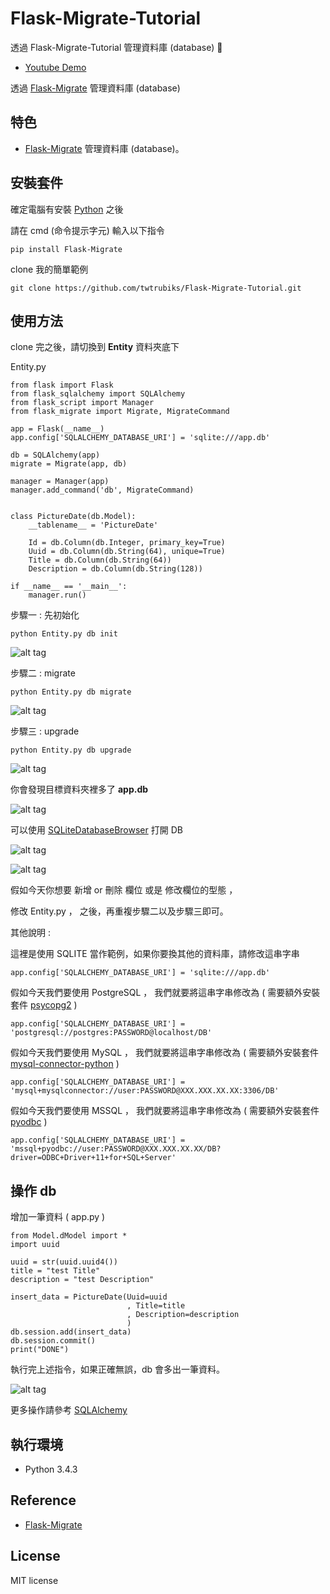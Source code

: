 # Flask-Migrate-Tutorial
透過 Flask-Migrate-Tutorial  管理資料庫 (database) 📝  

* [Youtube Demo](https://youtu.be/-1B4ldgYyGA)   

透過 [Flask-Migrate](https://flask-migrate.readthedocs.io/en/latest/)  管理資料庫 (database)


## 特色
* [Flask-Migrate](https://flask-migrate.readthedocs.io/en/latest/) 管理資料庫 (database)。


## 安裝套件 
確定電腦有安裝 [Python](https://www.python.org/) 之後

請在  cmd (命令提示字元) 輸入以下指令
``` 
pip install Flask-Migrate
```

clone 我的簡單範例

``` 
git clone https://github.com/twtrubiks/Flask-Migrate-Tutorial.git
```

## 使用方法

clone 完之後，請切換到 <b>Entity</b> 資料夾底下

Entity.py

``` 
from flask import Flask
from flask_sqlalchemy import SQLAlchemy
from flask_script import Manager
from flask_migrate import Migrate, MigrateCommand

app = Flask(__name__)
app.config['SQLALCHEMY_DATABASE_URI'] = 'sqlite:///app.db'

db = SQLAlchemy(app)
migrate = Migrate(app, db)

manager = Manager(app)
manager.add_command('db', MigrateCommand)


class PictureDate(db.Model):
    __tablename__ = 'PictureDate'

    Id = db.Column(db.Integer, primary_key=True)
    Uuid = db.Column(db.String(64), unique=True)
    Title = db.Column(db.String(64))
    Description = db.Column(db.String(128))

if __name__ == '__main__':
    manager.run()

```

步驟一 : 先初始化
``` 
python Entity.py db init
```
![alt tag](http://i.imgur.com/WK2vhKg.jpg)

步驟二 : migrate
``` 
python Entity.py db migrate
```
![alt tag](http://i.imgur.com/iCTWKlb.jpg)

步驟三 : upgrade
``` 
python Entity.py db upgrade
```
![alt tag](http://i.imgur.com/4Wh369t.jpg)

你會發現目標資料夾裡多了 <b>app.db</b>

![alt tag](http://i.imgur.com/mpzTLgU.jpg)

可以使用 [SQLiteDatabaseBrowser](http://sqlitebrowser.org/)  打開 DB

![alt tag](http://i.imgur.com/1qL2vwP.jpg)

![alt tag](http://i.imgur.com/VtkNV3u.jpg)

假如今天你想要 新增 or 刪除 欄位 或是 修改欄位的型態 ，

修改 Entity.py ， 之後，再重複步驟二以及步驟三即可。

其他說明 :

這裡是使用 SQLITE 當作範例，如果你要換其他的資料庫，請修改這串字串
``` 
app.config['SQLALCHEMY_DATABASE_URI'] = 'sqlite:///app.db'
```

假如今天我們要使用 PostgreSQL ， 我們就要將這串字串修改為 ( 需要額外安裝套件 [psycopg2](http://initd.org/psycopg/) )
``` 
app.config['SQLALCHEMY_DATABASE_URI'] = 'postgresql://postgres:PASSWORD@localhost/DB'
```

假如今天我們要使用 MySQL ， 我們就要將這串字串修改為 ( 需要額外安裝套件 [mysql-connector-python](https://github.com/mysql/mysql-connector-python)  )
``` 
app.config['SQLALCHEMY_DATABASE_URI'] = 'mysql+mysqlconnector://user:PASSWORD@XXX.XXX.XX.XX:3306/DB'
```

假如今天我們要使用 MSSQL ， 我們就要將這串字串修改為 ( 需要額外安裝套件 [pyodbc](https://mkleehammer.github.io/pyodbc/) )
``` 
app.config['SQLALCHEMY_DATABASE_URI'] = 'mssql+pyodbc://user:PASSWORD@XXX.XXX.XX.XX/DB?driver=ODBC+Driver+11+for+SQL+Server'
```


## 操作 db

增加一筆資料 ( app.py )

``` 
from Model.dModel import *
import uuid

uuid = str(uuid.uuid4())
title = "test Title"
description = "test Description"

insert_data = PictureDate(Uuid=uuid
                          , Title=title
                          , Description=description
                          )
db.session.add(insert_data)
db.session.commit()
print("DONE")

```

執行完上述指令，如果正確無誤，db 會多出一筆資料。

![alt tag](http://i.imgur.com/ywgs8zs.jpg)


更多操作請參考 [SQLAlchemy](https://zh.wikipedia.org/wiki/SQLAlchemy) 



## 執行環境
* Python 3.4.3

## Reference 
* [Flask-Migrate](https://flask-migrate.readthedocs.io/en/latest/) 


## License
MIT license

